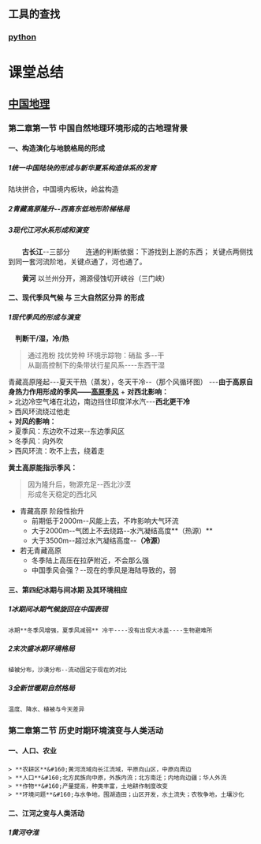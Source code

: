 ## 工具的查找 
### [python](https://github.com/lara4535/lara4535.github.io/projects/1)

# 课堂总结
## [中国地理](https://github.com/lara4535/lara4535.github.io/projects/2)  

### 第二章第一节 中国自然地理环境形成的**古地理背景**
#### 一、构造演化与地貌格局的形成
##### 1统一中国陆块的形成与新华夏系构造体系的发育
陆块拼合，中国境内板块，岭盆构造
##### 2青藏高原隆升--西高东低地形阶梯格局
##### 3现代江河水系形成和演变
&#8195;&#8195;**古长江**--三部分
&#8195;&#8195;连通的判断依据：下游找到上游的东西； 关键点两侧找到同一套河流阶地，关键点通了，河也通了。   
  
&#8195;&#8195;**黄河** 以兰州分开，溯源侵蚀切开峡谷（三门峡）  
  
  
#### 二、现代季风气候 与 三大自然区分异 的形成
##### 1现代季风的形成与演变 
　**判断干/湿，冷/热**
> 通过孢粉
> 找优势种
> 环境示踪物：硝盐 多--干   
从副高控制下的条带状行星风系----东西干湿  
  

青藏高原隆起---夏天干热（蒸发），冬天干冷--（那个风循环图） ---**由于高原自身热力作用形成的季风——<u>高原季风</u>** 
	+ **对西北影响：**  
	> 北边冷空气堵在北边，南边挡住印度洋水汽---**西北更干冷**  
	> 西风环流绕过他走  
	+ **对风的影响：**  
    > 夏季风：东边吹不过来--东边季风区  
    > 冬季风：向外吹  
    > 西风环流：吹不上去，绕着走  
     
**黄土高原能指示季风：**
> 因为隆升后，物源充足--西北沙漠  
> 形成冬天稳定的西北风  

+ 青藏高原 阶段性抬升  
	- 前期低于2000m--风能上去，不咋影响大气环流
	- 大于2000m--气团上不去绕路--水汽凝结高度**（热源）**
	- 大于3500m--超过水汽凝结高度--**（冷源）**
+ 若无青藏高原
	- 冬季陆上高压在拉萨附近，不会那么强
	- 中国季风会强？--现在的季风是海陆导致的，弱  
 
 
#### 三、第四纪冰期与间冰期  及其环境相应
##### 1冰期间冰期气候旋回在中国表现
	冰期**冬季风增强，夏季风减弱** 冷干----没有出现大冰盖----生物避难所
##### 2末次盛冰期环境格局 
	植被分布，沙漠分布--流动固定于现在的对比
##### 3全新世暖期自然格局
	温度、降水、植被与今天差异  
  
### 第二章第二节 历史时期环境演变与人类活动
#### 一、人口、农业
	> **农耕区**&#160;黄河流域向长江流域，平原向山区，中原向周边  
	> **人口**&#160;北方民族向中原，外族内流；北方南迁；内地向边疆；华人外流  
	> **作物**&#160;产量提高，种类丰富，土地耕作制度改变  
	> **环境问题**&#160;与水争地，围湖造田；山区开发，水土流失；农牧争地，土壤沙化
  
#### 二、江河之变与人类活动
##### 1黄河夺淮
  



